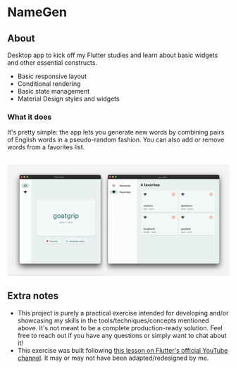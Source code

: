 # NameGen

## About

Desktop app to kick off my Flutter studies and learn about basic widgets and other essential constructs.

- Basic responsive layout
- Conditional rendering
- Basic state management
- Material Design styles and widgets

### What it does

It's pretty simple: the app lets you generate new words by combining pairs of English words in a pseudo-random fashion. You can also add or remove words from a favorites list.

<br>

<img src="./.github/project-screenshot.png">

<br/>

## Extra notes

- This project is purely a practical exercise intended for developing and/or showcasing my skills in the tools/techniques/concepts mentioned above. It's not meant to be a complete production-ready solution. Feel free to reach out if you have any questions or simply want to chat about it!
- This exercise was built following [this lesson on Flutter's official YouTube channel](https://www.youtube.com/watch?v=8sAyPDLorek). It may or may not have been adapted/redesigned by me.
